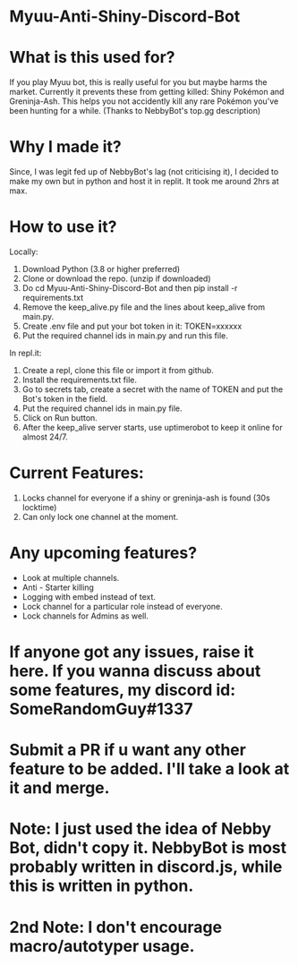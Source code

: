 # Myuu-Anti-Shiny-Discord-Bot

# What is this used for?
If you play Myuu bot, this is really useful for you but maybe harms the market. Currently it prevents these from getting killed: Shiny Pokémon and Greninja-Ash. This helps you not accidently kill any rare Pokémon you've been hunting for a while. (Thanks to NebbyBot's top.gg description)

# Why I made it?
Since, I was legit fed up of NebbyBot's lag (not criticising it), I decided to make my own but in python and host it in replit. It took me around 2hrs at max. 

# How to use it?
Locally:

1. Download Python (3.8 or higher preferred)
2. Clone or download the repo. (unzip if downloaded)
3. Do cd Myuu-Anti-Shiny-Discord-Bot and then pip install -r requirements.txt
4. Remove the keep_alive.py file and the lines about keep_alive from main.py.
5. Create .env file and put your bot token in it: TOKEN=xxxxxx
6. Put the required channel ids in main.py and run this file.

In repl.it:
1. Create a repl, clone this file or import it from github.
2. Install the requirements.txt file.
3. Go to secrets tab, create a secret with the name of TOKEN and put the Bot's token in the field.
4. Put the required channel ids in main.py file.
5. Click on Run button.
6. After the keep_alive server starts, use uptimerobot to keep it online for almost 24/7.

# Current Features:
1. Locks channel for everyone if a shiny or greninja-ash is found (30s locktime)
2. Can only lock one channel at the moment.

# Any upcoming features?
- Look at multiple channels.
- Anti - Starter killing
- Logging with embed instead of text.
- Lock channel for a particular role instead of everyone.
- Lock channels for Admins as well.

# If anyone got any issues, raise it here. If you wanna discuss about some features, my discord id: SomeRandomGuy#1337

# Submit a PR if u want any other feature to be added. I'll take a look at it and merge.

# Note: I just used the idea of Nebby Bot, didn't copy it. NebbyBot is most probably written in discord.js, while this is written in python.
# 2nd Note: I don't encourage macro/autotyper usage.

